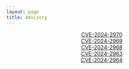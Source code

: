 ```yaml
---
layout: page
title: Advisory
---
```


<p style="text-align: center;">
  <a href="https://ener1-s3c.github.io/CVE/CVE-2024-2970/">CVE-2024-2970</a><br>
    <a href="https://ener1-s3c.github.io/CVE/CVE-2024-2969/">CVE-2024-2969</a><br>
      <a href="https://ener1-s3c.github.io/CVE/CVE-2024-2968/">CVE-2024-2968</a><br>
        <a href="https://ener1-s3c.github.io/CVE/CVE-2024-2963/">CVE-2024-2963</a><br>
          <a href="https://ener1-s3c.github.io/CVE/CVE-2024-2964/">CVE-2024-2964</a><br>

</p>
